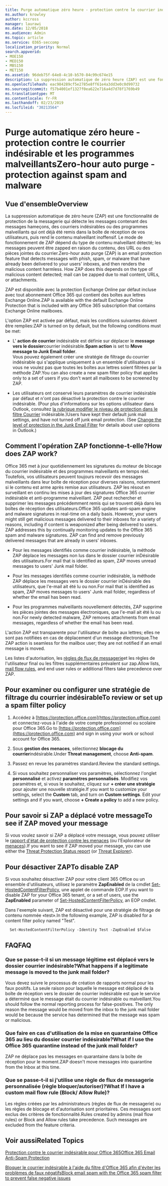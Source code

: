 ```yaml
---
title: Purge automatique zéro heure - protection contre le courrier indésirable et les programmes malveillants
ms.author: krowley
author: kccross
manager: laurawi
ms.date: 12/05/2018
ms.audience: Admin
ms.topic: article
ms.service: O365-seccomp
localization_priority: Normal
search.appverid:
- MOE150
- MED150
- MBS150
- MET150
ms.assetid: 96deb75f-64e8-4c10-b570-84c99c674e15
description: La suppression automatique de zéro heure (ZAP) est une fonctionnalité de protection de la messagerie qui détecte les messages contenant du courrier indésirable ou des programmes malveillants qui ont déjà été remis dans la boîte de réception de vos utilisateurs, puis rend le contenu malveillant inoffensif. Le mode de fonctionnement de ZAP dépend du type de contenu malveillant détecté.
ms.openlocfilehash: eac984289cf5e2785e8ff61e4a3dd3e0c0d99732
ms.sourcegitcommit: f57b4001ef1327f0ea622e716a4d7d78f1769b49
ms.translationtype: MT
ms.contentlocale: fr-FR
ms.lasthandoff: 02/23/2019
ms.locfileid: "30213564"
---
```

# <a name="zero-hour-auto-purge---protection-against-spam-and-malware"></a><span data-ttu-id="b4eb4-104">Purge automatique zéro heure - protection contre le courrier indésirable et les programmes malveillants</span><span class="sxs-lookup"><span data-stu-id="b4eb4-104">Zero-hour auto purge - protection against spam and malware</span></span>

## <a name="overview"></a><span data-ttu-id="b4eb4-105">Vue d'ensemble</span><span class="sxs-lookup"><span data-stu-id="b4eb4-105">Overview</span></span>

<span data-ttu-id="b4eb4-p102">La suppression automatique de zéro heure (ZAP) est une fonctionnalité de protection de la messagerie qui détecte les messages contenant des messages hameçons, des courriers indésirables ou des programmes malveillants qui ont déjà été remis dans la boîte de réception de vos utilisateurs, puis rend le contenu malveillant inoffensif. Le mode de fonctionnement de ZAP dépend du type de contenu malveillant détecté; les messages peuvent être zapped en raison du contenu, des URL ou des pièces jointes du courrier.</span><span class="sxs-lookup"><span data-stu-id="b4eb4-p102">Zero-hour auto purge (ZAP) is an email protection feature that detects messages with phish, spam, or malware that have already been delivered to your users' inboxes, and then renders the malicious content harmless. How ZAP does this depends on the type of malicious content detected; mail can be zapped due to mail content, URLs, or attachments.</span></span>
  
<span data-ttu-id="b4eb4-108">ZAP est disponible avec la protection Exchange Online par défaut incluse avec tout abonnement Office 365 qui contient des boîtes aux lettres Exchange Online.</span><span class="sxs-lookup"><span data-stu-id="b4eb4-108">ZAP is available with the default Exchange Online Protection that is included with any Office 365 subscription that contains Exchange Online mailboxes.</span></span>

<span data-ttu-id="b4eb4-109">L'option ZAP est activée par défaut, mais les conditions suivantes doivent être remplies:</span><span class="sxs-lookup"><span data-stu-id="b4eb4-109">ZAP is turned on by default, but the following conditions must be met:</span></span>
  
- <span data-ttu-id="b4eb4-110">L' **action de courrier** indésirable est définie sur déplacer le **message vers le dossier**courrier indésirable.</span><span class="sxs-lookup"><span data-stu-id="b4eb4-110">**Spam action** is set to **Move message to Junk Email folder**.</span></span> <br/><span data-ttu-id="b4eb4-111">Vous pouvez également créer une stratégie de filtrage du courrier indésirable qui s'applique uniquement à un ensemble d'utilisateurs si vous ne voulez pas que toutes les boîtes aux lettres soient filtrées par la méthode ZAP.</span><span class="sxs-lookup"><span data-stu-id="b4eb4-111">You can also create a new spam filter policy that applies only to a set of users if you don't want all mailboxes to be screened by ZAP.</span></span>

- <span data-ttu-id="b4eb4-p103">Les utilisateurs ont conservé leurs paramètres de courrier indésirable par défaut et n'ont pas désactivé la protection contre le courrier indésirable. (Pour plus d'informations sur les options utilisateur dans Outlook, consultez [la rubrique modifier le niveau de protection dans le filtre Courrier](https://support.office.com/article/change-the-level-of-protection-in-the-junk-email-filter-e89c12d8-9d61-4320-8c57-d982c8d52f6b) indésirable.)</span><span class="sxs-lookup"><span data-stu-id="b4eb4-p103">Users have kept their default junk mail settings, and have not turned off junk email protection. (See [Change the level of protection in the Junk Email Filter](https://support.office.com/article/change-the-level-of-protection-in-the-junk-email-filter-e89c12d8-9d61-4320-8c57-d982c8d52f6b) for details about user options in Outlook.)</span></span> 
  
## <a name="how-does-zap-work"></a><span data-ttu-id="b4eb4-114">Comment l'opération ZAP fonctionne-t-elle?</span><span class="sxs-lookup"><span data-stu-id="b4eb4-114">How does ZAP work?</span></span>

<span data-ttu-id="b4eb4-p104">Office 365 met à jour quotidiennement les signatures du moteur de blocage du courrier indésirable et des programmes malveillants en temps réel. Toutefois, vos utilisateurs peuvent toujours recevoir des messages malveillants dans leur boîte de réception pour diverses raisons, notamment si le contenu est arme après remise aux utilisateurs. ZAP les résout en surveillant en continu les mises à jour des signatures Office 365 courrier indésirable et anti-programme malveillant. ZAP peut rechercher et supprimer les messages précédemment remis qui se trouvent déjà dans les boîtes de réception des utilisateurs.</span><span class="sxs-lookup"><span data-stu-id="b4eb4-p104">Office 365 updates anti-spam engine and malware signatures in real-time on a daily basis. However, your users might still get malicious messages delivered to their inboxes for a variety of reasons, including if content is weaponized after being delivered to users. ZAP addresses this by continually monitoring updates to the Office 365 spam and malware signatures. ZAP can find and remove previously delivered messages that are already in users' inboxes.</span></span> 

- <span data-ttu-id="b4eb4-119">Pour les messages identifiés comme courrier indésirable, la méthode ZAP déplace les messages non lus dans le dossier courrier inDésirable des utilisateurs.</span><span class="sxs-lookup"><span data-stu-id="b4eb4-119">For mail that is identified as spam, ZAP moves unread messages to users' Junk mail folder.</span></span> 

- <span data-ttu-id="b4eb4-120">Pour les messages identifiés comme courrier indésirable, la méthode ZAP déplace les messages vers le dossier courrier inDésirable des utilisateurs, que l'e-mail ait été lu ou non.</span><span class="sxs-lookup"><span data-stu-id="b4eb4-120">For mail that is identified as spam, ZAP moves messages to users' Junk mail folder, regardless of whether the email has been read.</span></span>

- <span data-ttu-id="b4eb4-121">Pour les programmes malveillants nouvellement détectés, ZAP supprime les pièces jointes des messages électroniques, que l'e-mail ait été lu ou non.</span><span class="sxs-lookup"><span data-stu-id="b4eb4-121">For newly detected malware, ZAP removes attachments from email messages, regardless of whether the email has been read.</span></span> 
  
<span data-ttu-id="b4eb4-122">L'action ZAP est transparente pour l'utilisateur de boîte aux lettres; elles ne sont pas notifiées en cas de déplacement d'un message électronique.</span><span class="sxs-lookup"><span data-stu-id="b4eb4-122">The ZAP action is seamless for the mailbox user; they are not notified if an email message is moved.</span></span>
  
<span data-ttu-id="b4eb4-123">Les listes d'autorisation, les [règles de flux de messagerie](https://go.microsoft.com/fwlink/p/?LinkId=722755)et les règles de l'utilisateur final ou les filtres supplémentaires prévalent sur zap.</span><span class="sxs-lookup"><span data-stu-id="b4eb4-123">Allow lists, [mail flow rules](https://go.microsoft.com/fwlink/p/?LinkId=722755), and end user rules or additional filters take precedence over ZAP.</span></span>
  
## <a name="to-review-or-set-up-a-spam-filter-policy"></a><span data-ttu-id="b4eb4-124">Pour examiner ou configurer une stratégie de filtrage du courrier indésirable</span><span class="sxs-lookup"><span data-stu-id="b4eb4-124">To review or set up a spam filter policy</span></span>
  
1. <span data-ttu-id="b4eb4-125">Accédez à [https://protection.office.com](https://protection.office.com) et connectez-vous à l'aide de votre compte professionnel ou scolaire pour Office 365.</span><span class="sxs-lookup"><span data-stu-id="b4eb4-125">Go to [https://protection.office.com](https://protection.office.com) and sign in using your work or school account for Office 365.</span></span>

2. <span data-ttu-id="b4eb4-126">Sous **gestion des menaces**, sélectionnez **blocage du courrier**indésirable.</span><span class="sxs-lookup"><span data-stu-id="b4eb4-126">Under **Threat management**, choose **Anti-spam**.</span></span>

3. <span data-ttu-id="b4eb4-127">Passez en revue les paramètres standard.</span><span class="sxs-lookup"><span data-stu-id="b4eb4-127">Review the standard settings.</span></span> 

4. <span data-ttu-id="b4eb4-p105">Si vous souhaitez personnaliser vos paramètres, sélectionnez l'onglet **personnalisé** et activez **paramètres personnalisés**. Modifiez vos paramètres et, si vous le souhaitez, cliquez sur **+ créer une stratégie** pour ajouter une nouvelle stratégie.</span><span class="sxs-lookup"><span data-stu-id="b4eb4-p105">If you want to customize your settings, select the **Custom** tab, and turn on **Custom settings**. Edit your settings and if you want, choose **+ Create a policy** to add a new policy.</span></span> 
    
## <a name="to-see-if-zap-moved-your-message"></a><span data-ttu-id="b4eb4-130">Pour savoir si ZAP a déplacé votre message</span><span class="sxs-lookup"><span data-stu-id="b4eb4-130">To see if ZAP moved your message</span></span>

<span data-ttu-id="b4eb4-131">Si vous voulez savoir si ZAP a déplacé votre message, vous pouvez utiliser le [rapport d'état de protection contre les menaces](view-email-security-reports.md#threat-protection-status-report) (ou l'Explorateur de [menaces](use-explorer-in-security-and-compliance.md)).</span><span class="sxs-lookup"><span data-stu-id="b4eb4-131">If you want to see if ZAP moved your message, you can use either the [Threat Protection Status report](view-email-security-reports.md#threat-protection-status-report) (or [Threat Explorer](use-explorer-in-security-and-compliance.md)).</span></span>
    
## <a name="to-disable-zap"></a><span data-ttu-id="b4eb4-132">Pour désactiver ZAP</span><span class="sxs-lookup"><span data-stu-id="b4eb4-132">To disable ZAP</span></span>
  
<span data-ttu-id="b4eb4-133">Si vous souhaitez désactiver ZAP pour votre client 365 Office ou un ensemble d'utilisateurs, utilisez le paramètre **ZapEnabled** de la cmdlet [Set-HostedContentFilterPolicy](https://go.microsoft.com/fwlink/p/?LinkId=722758), une applet de commande EOP.</span><span class="sxs-lookup"><span data-stu-id="b4eb4-133">If you want to disable ZAP for your Office 365 tenant, or a set of users, use the **ZapEnabled** parameter of [Set-HostedContentFilterPolicy](https://go.microsoft.com/fwlink/p/?LinkId=722758), an EOP cmdlet.</span></span>
    
<span data-ttu-id="b4eb4-134">Dans l'exemple suivant, ZAP est désactivé pour une stratégie de filtrage de contenu nommée «test».</span><span class="sxs-lookup"><span data-stu-id="b4eb4-134">In the following example, ZAP is disabled for a content filter policy named "Test".</span></span>
    
```
  Set-HostedContentFilterPolicy -Identity Test -ZapEnabled $false
```

## <a name="faq"></a><span data-ttu-id="b4eb4-135">FAQ</span><span class="sxs-lookup"><span data-stu-id="b4eb4-135">FAQ</span></span>

### <a name="what-happens-if-a-legitimate-message-is-moved-to-the-junk-mail-folder"></a><span data-ttu-id="b4eb4-136">Que se passe-t-il si un message légitime est déplacé vers le dossier courrier indésirable?</span><span class="sxs-lookup"><span data-stu-id="b4eb4-136">What happens if a legitimate message is moved to the junk mail folder?</span></span>
  
<span data-ttu-id="b4eb4-p106">Vous devez suivre le processus de création de rapports normal pour les faux positifs. La seule raison pour laquelle le message est déplacé de la boîte de réception vers le dossier de courrier indésirable est que le service a déterminé que le message était du courrier indésirable ou malveillant.</span><span class="sxs-lookup"><span data-stu-id="b4eb4-p106">You should follow the normal reporting process for false-positives. The only reason the message would be moved from the inbox to the junk mail folder would be because the service has determined that the message was spam or malicious.</span></span>
  
### <a name="what-if-i-use-the-office-365-quarantine-instead-of-the-junk-mail-folder"></a><span data-ttu-id="b4eb4-139">Que faire en cas d'utilisation de la mise en quarantaine Office 365 au lieu du dossier courrier indésirable?</span><span class="sxs-lookup"><span data-stu-id="b4eb4-139">What if I use the Office 365 quarantine instead of the junk mail folder?</span></span>
  
<span data-ttu-id="b4eb4-140">ZAP ne déplace pas les messages en quarantaine dans la boîte de réception pour le moment.</span><span class="sxs-lookup"><span data-stu-id="b4eb4-140">ZAP doesn't move messages into quarantine from the Inbox at this time.</span></span>
  
### <a name="what-if-i-have-a-custom-mail-flow-rule-block-allow-rule"></a><span data-ttu-id="b4eb4-141">Que se passe-t-il si j'utilise une règle de flux de messagerie personnalisée (règle bloquer/autoriser)?</span><span class="sxs-lookup"><span data-stu-id="b4eb4-141">What If I have a custom mail flow rule (Block/ Allow Rule)?</span></span>
  
<span data-ttu-id="b4eb4-p107">Les règles créées par les administrateurs (règles de flux de messagerie) ou les règles de blocage et d'autorisation sont prioritaires. Ces messages sont exclus des critères de fonctionnalité.</span><span class="sxs-lookup"><span data-stu-id="b4eb4-p107">Rules created by admins (mail flow rules) or Block and Allow rules take precedence. Such messages are excluded from the feature criteria.</span></span>
  
## <a name="related-topics"></a><span data-ttu-id="b4eb4-144">Voir aussi</span><span class="sxs-lookup"><span data-stu-id="b4eb4-144">Related Topics</span></span>

[<span data-ttu-id="b4eb4-145">Protection contre le courrier indésirable pour Office 365</span><span class="sxs-lookup"><span data-stu-id="b4eb4-145">Office 365 Email Anti-Spam Protection</span></span>](anti-spam-protection.md)
  
[<span data-ttu-id="b4eb4-146">Bloquer le courrier indésirable à l'aide du filtre d'Office 365 afin d'éviter les problèmes de faux négatifs</span><span class="sxs-lookup"><span data-stu-id="b4eb4-146">Block email spam with the Office 365 spam filter to prevent false negative issues</span></span>](block-email-spam-to-prevent-false-negatives.md)
  

